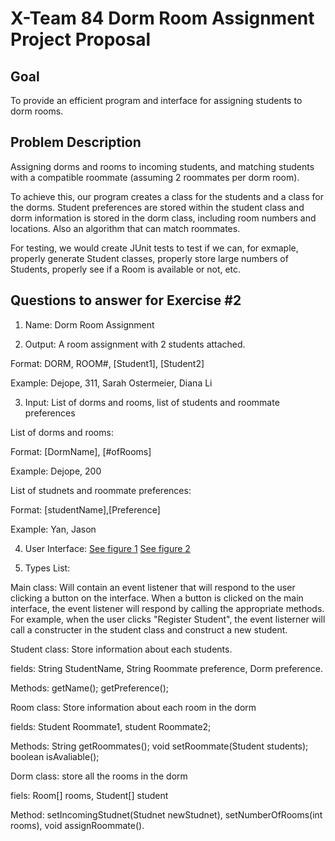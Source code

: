 # X-Team 84 Dorm Room Assignment Project Proposal

## Goal
To provide an efficient program and interface for assigning students to dorm rooms.

## Problem Description

Assigning dorms and rooms to incoming students, and matching students with a compatible roommate (assuming 2 roommates per dorm room).

To achieve this, our program creates a class for the students and a class for the dorms. Student preferences are stored within the student class and dorm information is stored in the dorm class, including room numbers and locations. Also an algorithm that can match roommates.

For testing, we would create JUnit tests to test if we can, for exmaple, properly generate Student classes, properly store large numbers of Students, properly see if a Room is available or not, etc.


## Questions to answer for Exercise #2

1. Name: Dorm Room Assignment



2. Output: A room assignment with 2 students attached.

Format: DORM, ROOM#, [Student1], [Student2]

Example: Dejope, 311, Sarah Ostermeier, Diana Li




3. Input: List of dorms and rooms, list of students and roommate preferences

List of dorms and rooms:

Format: [DormName], [#ofRooms]

Example: Dejope, 200

List of studnets and roommate preferences: 

Format: [studentName],[Preference]

Example: Yan, Jason




4. User Interface: 
[See figure 1](https://github.com/SarahOstermeier/expert-octo-enigma/blob/master/main%20interface.png)
[See figure 2](https://github.com/SarahOstermeier/expert-octo-enigma/blob/master/student%20interface.png)




5. Types List: 

Main class: Will contain an event listener that will respond to the user clicking a button on the interface. When a button is clicked on the main interface, the event listener will respond by calling the appropriate methods. For example, when the user clicks "Register Student", the event listerner will call a constructer in the student class and construct a new student. 


Student class: Store information about each students.

fields: String StudentName, String Roommate preference, Dorm preference.

Methods: getName(); getPreference();


Room class: Store information about each room in the dorm

fields: Student Roommate1, student Roommate2;

Methods: String getRoommates(); void setRoommate(Student students); boolean isAvaliable();


Dorm class: store all the rooms in the dorm

fiels: Room[] rooms, Student[] student

Method: setIncomingStudnet(Studnet newStudnet), setNumberOfRooms(int rooms), void assignRoommate().



